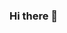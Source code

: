 ### Hi there 👋

<!--
**Rushitole/Rushitole** is a ✨ _special_ ✨ repository because its `README.md` (this file) appears on your GitHub profile.

Here are some ideas to get you started:

- 👋 Hi I'm Rushikesh Tole
- 🌱 I’m currently learning Full Stack Developer
- 👯 I’m looking to collaborate on...
- 📫 How to reach me: Throuh gmail
- 😄 Pronouns: Rushikesh

-->
